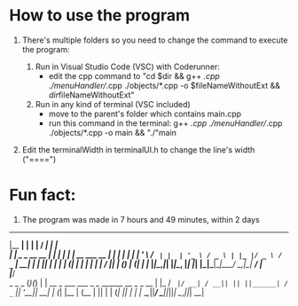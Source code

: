 
# How to use the program

1. There's multiple folders so you need to change the command to execute the program:
    1. Run in Visual Studio Code (VSC) with Coderunner:
        - edit the cpp command to "cd $dir && g++ *.cpp ./menuHandler/*.cpp ./objects/*.cpp -o $fileNameWithoutExt && $dir$fileNameWithoutExt"
    2. Run in any kind of terminal (VSC included)
        - move to the parent's folder which contains main.cpp
        - run this command in the terminal: g++ *.cpp ./menuHandler/*.cpp ./objects/*.cpp -o main && "./"main
    
2. Edit the terminalWidth in terminalUI.h to change the line's width ("====")

# Fun fact:

1. The program was made in 7 hours and 49 minutes, within 2 days


  _______             _______ _           _____             _   
 |__   __|           |__   __| |         / ____|           | |  
    | |_   _ _ __   __ _| |  | |__   ___| |  __  ___   __ _| |_ 
    | | | | | '_ \ / _` | |  | '_ \ / _ \ | |_ |/ _ \ / _` | __|
    | | |_| | | | | (_| | |  | | | |  __/ |__| | (_) | (_| | |_ 
    |_|\__,_|_| |_|\__, |_|  |_| |_|\___|\_____|\___/ \__,_|\__|
                    __/ |                                       
                   |___/                                            
                   _  _                       _
                  (_)(_)                     | |
  __ _  ___   ___  _  _  ______   __ _  _ __ | |_
 / _` |/ __| / __|| || ||______| / _` || '__|| __|
| (_| |\__ \| (__ | || |        | (_| || |   | |_
 \__,_||___/ \___||_||_|         \__,_||_|    \__|

